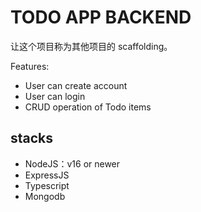 # TODO APP BACKEND

让这个项目称为其他项目的 scaffolding。

Features:

-   User can create account
-   User can login
-   CRUD operation of Todo items

## stacks

-   NodeJS：v16 or newer
-   ExpressJS
-   Typescript
-   Mongodb
